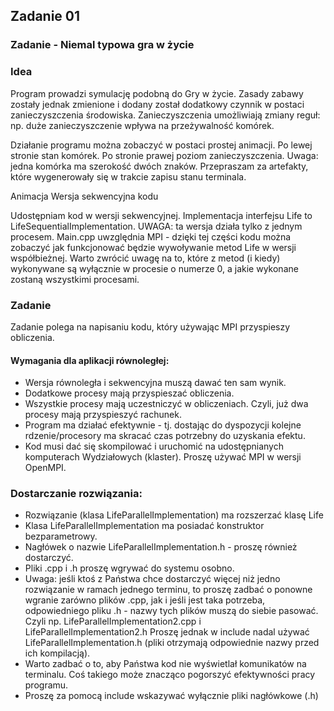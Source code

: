## Zadanie 01

### Zadanie - Niemal typowa gra w życie
### Idea

Program prowadzi symulację podobną do Gry w życie. Zasady zabawy zostały jednak zmienione i dodany został dodatkowy czynnik w postaci zanieczyszczenia środowiska. Zanieczyszczenia umożliwiają zmiany reguł: np. duże zanieczyszczenie wpływa na przeżywalność komórek.

Działanie programu można zobaczyć w postaci prostej animacji. Po lewej stronie stan komórek. Po stronie prawej poziom zanieczyszczenia. Uwaga: jedna komórka ma szerokość dwóch znaków. Przepraszam za artefakty, które wygenerowały się w trakcie zapisu stanu terminala.

Animacja
Wersja sekwencyjna kodu

Udostępniam kod w wersji sekwencyjnej. Implementacja interfejsu Life to LifeSequentialImplementation. UWAGA: ta wersja działa tylko z jednym procesem. Main.cpp uwzględnia MPI - dzięki tej części kodu można zobaczyć jak funkcjonować będzie wywoływanie metod Life w wersji współbieżnej. Warto zwrócić uwagę na to, które z metod (i kiedy) wykonywane są wyłącznie w procesie o numerze 0, a jakie wykonane zostaną wszystkimi procesami.

### Zadanie

Zadanie polega na napisaniu kodu, który używając MPI przyspieszy obliczenia.

#### Wymagania dla aplikacji równoległej:

- Wersja równoległa i sekwencyjna muszą dawać ten sam wynik.
- Dodatkowe procesy mają przyspieszać obliczenia.
- Wszystkie procesy mają uczestniczyć w obliczeniach. Czyli, już dwa procesy mają przyspieszyć rachunek.
- Program ma działać efektywnie - tj. dostając do dyspozycji kolejne rdzenie/procesory ma skracać czas potrzebny do uzyskania efektu.
- Kod musi dać się skompilować i uruchomić na udostępnianych komputerach Wydziałowych (klaster). Proszę używać MPI w wersji OpenMPI.

### Dostarczanie rozwiązania:

- Rozwiązanie (klasa LifeParallelImplementation) ma rozszerzać klasę Life
- Klasa LifeParallelImplementation ma posiadać konstruktor bezparametrowy.
- Nagłówek o nazwie LifeParallelImplementation.h - proszę również dostarczyć.
- Pliki .cpp i .h proszę wgrywać do systemu osobno.
- Uwaga: jeśli ktoś z Państwa chce dostarczyć więcej niż jedno rozwiązanie w ramach jednego terminu, to proszę zadbać o ponowne wgranie zarówno plików .cpp, jak i jeśli jest taka potrzeba, odpowiedniego pliku .h - nazwy tych plików muszą do siebie pasować. Czyli np. LifeParallelImplementation2.cpp i LifeParallelImplementation2.h Proszę jednak w include nadal używać LifeParallelImplementation.h (pliki otrzymają odpowiednie nazwy przed ich kompilacją).
- Warto zadbać o to, aby Państwa kod nie wyświetlał komunikatów na terminalu. Coś takiego może znacząco pogorszyć efektywności pracy programu.
- Proszę za pomocą include wskazywać wyłącznie pliki nagłówkowe (.h)